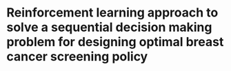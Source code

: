 # Reinforcement learning approach to solve a sequential decision making problem for designing optimal breast cancer screening policy
